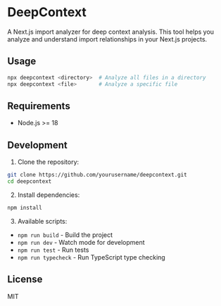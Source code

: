 # DeepContext

A Next.js import analyzer for deep context analysis. This tool helps you analyze and understand import relationships in your Next.js projects.

## Usage

```bash
npx deepcontext <directory>  # Analyze all files in a directory
npx deepcontext <file>       # Analyze a specific file
```

## Requirements

- Node.js >= 18

## Development

1. Clone the repository:
```bash
git clone https://github.com/yourusername/deepcontext.git
cd deepcontext
```

2. Install dependencies:
```bash
npm install
```

3. Available scripts:
- `npm run build` - Build the project
- `npm run dev` - Watch mode for development
- `npm run test` - Run tests
- `npm run typecheck` - Run TypeScript type checking

## License

MIT
